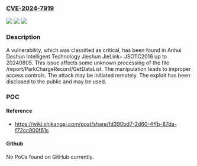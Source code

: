 ### [CVE-2024-7919](https://cve.mitre.org/cgi-bin/cvename.cgi?name=CVE-2024-7919)
![](https://img.shields.io/static/v1?label=Product&message=Jieshun%20JieLink%2B%20JSOTC2016&color=blue)
![](https://img.shields.io/static/v1?label=Version&message=%3D%2020240805%20&color=brighgreen)
![](https://img.shields.io/static/v1?label=Vulnerability&message=CWE-284%20Improper%20Access%20Controls&color=brighgreen)

### Description

A vulnerability, which was classified as critical, has been found in Anhui Deshun Intelligent Technology Jieshun JieLink+ JSOTC2016 up to 20240805. This issue affects some unknown processing of the file /report/ParkChargeRecord/GetDataList. The manipulation leads to improper access controls. The attack may be initiated remotely. The exploit has been disclosed to the public and may be used.

### POC

#### Reference
- https://wiki.shikangsi.com/post/share/fd390bd7-2d60-4ffb-87da-f72cc900f61c

#### Github
No PoCs found on GitHub currently.

